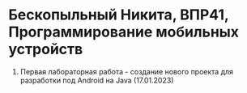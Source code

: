 # Бескопыльный Никита, ВПР41, Программирование мобильных устройств

1) Первая лабораторная работа - создание нового проекта для разработки под Android на Java (17.01.2023)